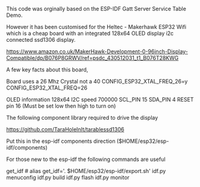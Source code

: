This code was orginally based on the ESP-IDF Gatt Server Service Table Demo.

However it has been customised for the Heltec - Makerhawk ESP32 Wifi which is
a cheap board with an integrated 128x64 OLED display i2c connected ssd1306
display.

https://www.amazon.co.uk/MakerHawk-Development-0-96inch-Display-Compatible/dp/B076P8GRWV/ref=psdc_430512031_t1_B076T28KWG

A few key facts about this board,

Board uses a 26 Mhz Crystal not a 40
CONFIG_ESP32_XTAL_FREQ_26=y
CONFIG_ESP32_XTAL_FREQ=26

OLED information
128x64
I2C speed 700000
SCL_PIN 15
SDA_PIN 4
RESET pin 16
(Must be set low then high to turn on)

The following component library required to drive the display

https://github.com/TaraHoleInIt/tarablessd1306

Put this in the esp-idf components direction ($HOME/esp32/esp-idf/components)

For those new to the esp-idf the following commands are useful

get_idf # alias get_idf='. $HOME/esp32/esp-idf/export.sh' 
idf.py menuconfig
idf.py build
idf.py flash
idf.py monitor